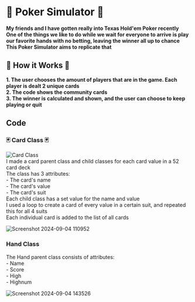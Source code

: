 <h1>🎲 Poker Simulator 🎲</h1>
<b>
  My friends and I have gotten really into Texas Hold'em Poker recently
  <br/> One of the things we like to do while we wait for everyone to arrive is play our favorite hands with no betting, leaving the winner all up to chance
  <br/> This Poker Simulator aims to replicate that
</b> 
<h2> 🎰 How it Works 🎰</h2>
<b>
  1. The user chooses the amount of players that are in the game. Each player is dealt 2 unique cards
  <br/> 2. The code shows the community cards
  <br/> 3. The winner is calculated and shown, and the user can choose to keep playing or quit
</b>

<h2> Code </h2>
<h3> 🃏 Card Class 🃏</h3>

![Card Class](https://github.com/user-attachments/assets/c4b9e723-2bba-4e62-b899-b7fdfc47d530)
<br/>I made a card parent class and child classes for each card value in a 52 card deck
<br/> The class has 3 attributes: 
<br/>    - The card's name
<br/>    - The card's value 
<br/>    - The card's suit
<br/> Each child class has a set value for the name and value
<br/> I used a loop to create a card of every value in a certain suit, and repeated this for all 4 suits
<br/> Each individual card is added to the list of all cards

![Screenshot 2024-09-04 110952](https://github.com/user-attachments/assets/552d0337-e23e-49aa-9c72-c8027b4c6b19)

<h3> Hand Class </h3>
The Hand parent class consists of attributes: 
<br/> - Name
<br/> - Score
<br/> - High
<br/> - Highnum
<br/>

![Screenshot 2024-09-04 143526](https://github.com/user-attachments/assets/e397e03d-ba83-4c03-9c80-589db47efedf)


